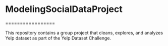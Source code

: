 # ModelingSocialDataProject
=================

This repository contains a group project that cleans, explores, and analyzes Yelp dataset as part of the Yelp Dataset Challenge.

